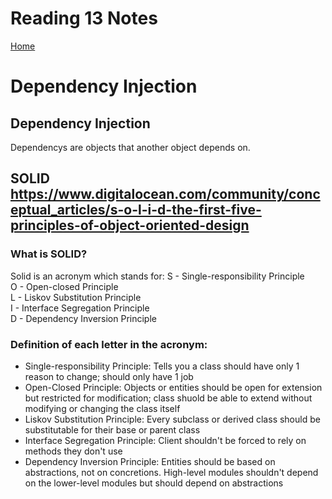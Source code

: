# Reading 13 Notes

[Home](README.md)

# Dependency Injection

## Dependency Injection
Dependencys are objects that another object depends on. 

## SOLID https://www.digitalocean.com/community/conceptual_articles/s-o-l-i-d-the-first-five-principles-of-object-oriented-design
### What is SOLID?
Solid is an acronym which stands for:
S - Single-responsibility Principle<br>
O - Open-closed Principle<br>
L - Liskov Substitution Principle<br>
I - Interface Segregation Principle<br>
D - Dependency Inversion Principle<br>

### Definition of each letter in the acronym:
- Single-responsibility Principle: Tells you a class should have only 1 reason to change; should only have 1 job<br>
- Open-Closed Principle: Objects or entities should be open for extension but restricted for modification; class shuold be able to extend without modifying or changing the class itself<br>
- Liskov Substitution Principle: Every subclass or derived class should be substitutable for their base or parent class<br>
- Interface Segregation Principle: Client shouldn't be forced to rely on methods they don't use<br>
- Dependency Inversion Principle: Entities should be based on abstractions, not on concretions. High-level modules shouldn't depend on the lower-level modules but should depend on abstractions